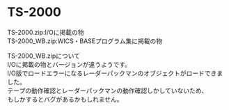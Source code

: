# TS-2000  
TS-2000.zip:I/Oに掲載の物  
TS-2000_WB.zip:WICS・BASEプログラム集に掲載の物  

TS-2000_WB.zipについて  
I/Oに掲載の物とバージョンが違うようです。  
I/O版でロードエラーになるレーダーパックマンのオブジェクトがロードできました。  
テープの動作確認とレーダーパックマンの動作確認しかしていないため、  
もしかするとバグがあるかもしれません。  
